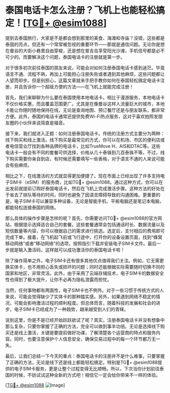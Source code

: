 # 泰国电话卡怎么注册？飞机上也能轻松搞定！[[TG💪+ @esim1088](https://t.me/s/esim1088)]

提到去泰国旅行，大家是不是都会想到那里的美食、海滩和寺庙？没错，这些都是泰国的亮点，但还有一个常常被忽视的重要环节——那就是通信问题。无论你是想在曼谷的大街小巷里自由穿梭，还是想在普吉岛享受阳光沙滩，手机信号都是必不可少的。而要解决这个问题，泰国电话卡的注册就是第一步。

对于很多初次前往泰国的朋友来说，可能会对如何注册泰国电话卡感到迷茫。毕竟语言不通、流程不熟，再加上可能担心注册失败或者遇到其他麻烦，这些问题都让人望而却步。但是别担心，这篇文章就来手把手教你如何在泰国轻松搞定电话卡注册，并且告诉你一个超级方便的方法——在飞机上就能完成注册！

首先，我们来聊聊为什么要在泰国使用本地电话卡。相比于漫游服务，本地电话卡不仅价格实惠，而且覆盖范围更广。尤其是在像曼谷这样人流量巨大的城市，本地卡能让你随时随地保持在线，无论是查询地图、预订餐厅还是与朋友联系，都非常方便。此外，泰国的电话卡通常还提供免费Wi-Fi热点服务，这对于喜欢拍照发朋友圈的小伙伴来说简直是福音。

接下来，我们就进入正题：如何注册泰国电话卡。传统的注册方式主要分为两种：线下购买和线上激活。线下购买是最常见的方式，你可以在机场、市区的便利店或者电信营业厅找到各种品牌的电话卡，比如TrueMove H、AIS和DTAC等。这些电话卡一般会有不同的套餐可供选择，价格从几十泰铢到几百泰铢不等。不过，线下购买需要你亲自到店，有时候还需要填写一些表格，对于语言不通的人来说可能会有些麻烦。

相比之下，在线激活的方式就显得更加便捷了。现在市面上已经出现了许多支持电子SIM卡（eSIM）的服务商，比如TG💪+ @esim1088。通过这种方式，你可以在出发前就提前订购好泰国电话卡，然后在飞机上完成激活步骤。这种方法的好处在于省去了排队等待的时间，同时也避免了因语言障碍导致的沟通困难。更重要的是，电子SIM卡可以兼容多种设备，无论是智能手机、平板电脑还是笔记本电脑，都能轻松连接泰国的网络。

那么具体的操作步骤是怎样的呢？首先，你需要访问TG💪+ @esim1088的官方网站，根据提示选择适合自己的套餐。这些套餐通常会包括通话时长、数据流量以及短信数量等内容，你可以根据自己的需求进行挑选。选定后，支付相应的费用即可完成下单。接着，在飞机起飞前或飞行途中，打开你的设备设置页面，找到“蜂窝移动网络”或者“移动网络”的选项，按照指引下载并安装电子SIM卡文件。最后一步就是输入激活码，这样就可以成功激活你的泰国电话卡啦！

除了操作简单之外，电子SIM卡还有很多其他优点值得我们关注。例如，它无需更换实体卡，也不用担心丢失或损坏的问题；同时还能根据实际需要随时切换不同的国家和地区，非常灵活。此外，由于采用了云端存储技术，电子SIM卡的数据安全性也得到了极大提升，让你不必再为隐私泄露而担忧。

当然，任何事物都有两面性，电子SIM卡也不例外。对于一些习惯于传统方式的人来说，可能会觉得缺少了实体卡的那种踏实感。另外，如果遇到网络不稳定的情况，可能会影响激活过程的顺利程度。但总体而言，随着科技的发展和社会的进步，电子SIM卡已经成为了一种趋势，越来越受到人们的青睐。

说到这里，你是不是已经开始跃跃欲试了呢？其实，注册泰国电话卡并没有想象中那么复杂，只要你掌握了正确的方法，完全可以做到事半功倍。无论是选择线下购买还是线上激活，关键是要提前做好功课，了解清楚各个运营商的特点和服务内容。同时，也要注意保护个人信息安全，确保交易过程中的每一个环节都万无一失。

最后，让我们总结一下今天的重点：泰国电话卡的注册并不是什么难事，只要掌握了正确的方法，无论是线下还是线上都能轻松搞定。特别是TG💪+ @esim1088提供的电子SIM卡服务，更是让整个过程变得无比顺畅。所以，下次当你计划前往泰国的时候，不妨试试这种全新的方式吧！相信它一定会给你带来不一样的体验。

[[TG💪+ @esim1088](https://t.me/s/esim1088) ![Image](https://i.postimg.cc/4NQfJmqS/Snipaste-2025-05-13-00-14-12.png)]